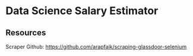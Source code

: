 # Data Science Salary Estimator

## Resources
Scraper Github: https://github.com/arapfaik/scraping-glassdoor-selenium
